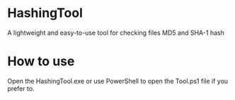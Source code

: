 # HashingTool
A lightweight and easy-to-use tool for checking files MD5 and SHA-1 hash


# How to use

Open the HashingTool.exe or use PowerShell to open the Tool.ps1 file if you prefer to.
